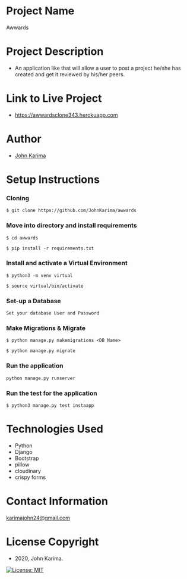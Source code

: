 # Project Name 
Awwards

# Project Description 
-  An application like that will allow a user to post a project he/she has created and get it reviewed by his/her peers.

# Link to Live Project
- https://awwardsclone343.herokuapp.com

# Author 
- [John Karima](https://github.com/JohnKarima)

# Setup Instructions 

### Cloning
```
$ git clone https://github.com/JohnKarima/awwards
```
### Move into directory and install requirements
```
$ cd awwards

$ pip install -r requirements.txt 
```
### Install and activate a Virtual Environment
```
$ python3 -m venv virtual 

$ source virtual/bin/activate  
```
### Set-up a Database
```
Set your database User and Password 
```
### Make Migrations & Migrate
```
$ python manage.py makemigrations <DB Name> 

$ python manage.py migrate 
```
### Run the application
```
python manage.py runserver 
```
### Run the test for the application
```
$ python3 manage.py test instaapp
```

# Technologies Used
- Python
- Django
- Bootstrap
- pillow
- cloudinary
- crispy forms

# Contact Information
karimajohn24@gmail.com

# License Copyright 
- 2020, John Karima.

[![License: MIT](https://img.shields.io/badge/License-MIT-green.svg)](https://opensource.org/licenses/MIT)

